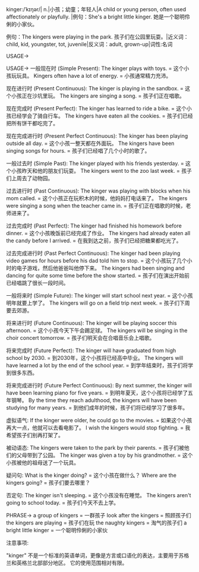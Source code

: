 kinger:/ˈkɪŋər/| n.|小孩；幼童；年轻人|A child or young person, often used affectionately or playfully. |例句：She's a bright little kinger. 她是一个聪明伶俐的小家伙。

例句：The kingers were playing in the park. 孩子们在公园里玩耍。|近义词：child, kid, youngster, tot, juvenile|反义词：adult, grown-up|词性:名词


USAGE->

USAGE->
一般现在时 (Simple Present):
The kinger plays with toys. = 这个小孩玩玩具。
Kingers often have a lot of energy. = 小孩通常精力充沛。

现在进行时 (Present Continuous):
The kinger is playing in the sandbox. = 这个小孩正在沙坑里玩。
The kingers are singing a song. = 孩子们正在唱歌。


现在完成时 (Present Perfect):
The kinger has learned to ride a bike. = 这个小孩已经学会了骑自行车。
The kingers have eaten all the cookies. = 孩子们已经把所有饼干都吃完了。


现在完成进行时 (Present Perfect Continuous):
The kinger has been playing outside all day. = 这个小孩一整天都在外面玩。
The kingers have been singing songs for hours. = 孩子们已经唱了几个小时的歌了。


一般过去时 (Simple Past):
The kinger played with his friends yesterday. = 这个小孩昨天和他的朋友们玩耍。
The kingers went to the zoo last week. = 孩子们上周去了动物园。


过去进行时 (Past Continuous):
The kinger was playing with blocks when his mom called. =  这个小孩正在玩积木的时候，他妈妈打电话来了。
The kingers were singing a song when the teacher came in. =  孩子们正在唱歌的时候，老师进来了。


过去完成时 (Past Perfect):
The kinger had finished his homework before dinner. = 这个小孩晚饭前已经完成了作业。
The kingers had already eaten all the candy before I arrived. = 在我到达之前，孩子们已经把糖果都吃光了。


过去完成进行时 (Past Perfect Continuous):
The kinger had been playing video games for hours before his dad told him to stop. = 这个小孩玩了几个小时的电子游戏，然后他爸爸叫他停下来。
The kingers had been singing and dancing for quite some time before the show started. =  孩子们在演出开始前已经唱跳了很长一段时间。


一般将来时 (Simple Future):
The kinger will start school next year. = 这个小孩明年就要上学了。
The kingers will go on a field trip next week. = 孩子们下周要去郊游。


将来进行时 (Future Continuous):
The kinger will be playing soccer this afternoon. = 这个小孩今天下午会踢足球。
The kingers will be singing in the choir concert tomorrow. = 孩子们明天会在合唱音乐会上唱歌。


将来完成时 (Future Perfect):
The kinger will have graduated from high school by 2030. = 到2030年，这个小孩将已经高中毕业。
The kingers will have learned a lot by the end of the school year. = 到学年结束时，孩子们将学到很多东西。


将来完成进行时 (Future Perfect Continuous):
By next summer, the kinger will have been learning piano for five years. = 到明年夏天，这个小孩将已经学了五年钢琴。
By the time they reach adulthood, the kingers will have been studying for many years. = 到他们成年的时候，孩子们将已经学习了很多年。


虚拟语气:
If the kinger were older, he could go to the movies. = 如果这个小孩再大一点，他就可以去看电影了。
I wish the kingers would stop fighting. = 我希望孩子们别再打架了。


被动语态:
The kingers were taken to the park by their parents. = 孩子们被他们的父母带到了公园。
The kinger was given a toy by his grandmother. = 这个小孩被他的祖母送了一个玩具。


疑问句:
What is the kinger doing? = 这个小孩在做什么？
Where are the kingers going? = 孩子们要去哪里？


否定句:
The kinger isn't sleeping. = 这个小孩没有在睡觉。
The kingers aren't going to school today. = 孩子们今天不去上学。



PHRASE->
a group of kingers = 一群孩子
look after the kingers = 照顾孩子们
the kingers are playing = 孩子们在玩
the naughty kingers = 淘气的孩子们
a bright little kinger = 一个聪明伶俐的小家伙

注意事项:

"kinger" 不是一个标准的英语单词，更像是方言或口语化的表达，主要用于苏格兰和英格兰北部部分地区。  它的使用范围相对有限。
